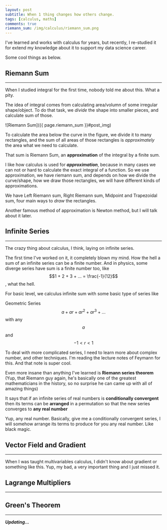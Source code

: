 ```yaml
---
layout: post
subtitle: When 1 thing changes how others change.
tags: [calculus, maths]
comments: true
riemann_sum: /img/calculus/riemann_sum.png
---
```

I've learned and works with calculus for years, but recently, I re-studied it
for extend my knowledge about it to support my data science career.

Some cool things as below.

## Riemann Sum
___
When I studied integral for the first time, nobody told me about this. What a pity.

The idea of integral comes from calculating area/volumn of some irregular shape/object.
To do that task, we *divide* the shape into smaller pieces, and calculate sum of those.

![Riemann Sum]({{ page.riemann_sum }}#post_img)

To calculate the area below the curve in the figure, we divide it to many rectangles, and
the sum of all areas of those rectangles is *approximately* the area what we need to calculate.

That sum is Riemann Sum, an **approximation** of the integral by a finite sum.

I like how calculus is used for *__approximation__*, because in many cases we can not
or hard to calculate the exact integral of a function. So we use approximation,
we have riemann sum, and depends on how
we divide the curve/shape, how we draw those rectangles, we will have different kinds of
approximations.

We have Left Riemann sum, Right Riemann sum, Midpoint and Trapezoidal sum, four main ways
to *draw* the rectangles.

Another famous method of approximation is Newton method, but I will talk about it later.

## Infinite Series
___
The crazy thing about calculus, I think, laying on infinite series.

The first time I've worked on it, it completely blown my mind. How the hell a sum of an
infinite series can be a finite number. And in physics, some diverge series have sum 
is a finite number too, like $$1 + 2 + 3 + ... = \frac{-1}{12}$$, what the hell.

For basic level, we calculus infinite sum with some basic type of series like

Geometric Series  
$$a + ar + ar^2 + ar^3 + ...$$ with any $$a$$ and $$-1 < r < 1$$

To deal with more complicated series, I need to learn more about complex number, and other
techniques. I'm reading the lecture notes of Feymann for this. And that note is super cool.

Even more insane than anything I've learned is **Riemann series theorem** (Yup, that Riemann
guy again, he's basically one of the greatest mathematicians in the history, so no surprise
he can came up with all of amazing things)  

It says that if an infinite series of real numbers is **conditionally convergent** then
its terms can be **arranged** in a permutation so that 
the new series converges to **any real number**  

Yup, any real number. Basically, give me a conditionally convergent series, I will somehow
arrange its terms to produce for you any real number. Like black magic.

## Vector Field and Gradient
___
When I was taught multivariables calculus, I didn't know about gradient or something like
this. Yup, my bad, a very important thing and I just missed it.

## Lagrange Multipliers
___

## Green's Theorem
___

**_Updating..._**

